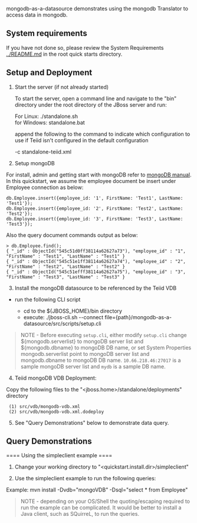 mongodb-as-a-datasource demonstrates using the mongodb Translator to access data in mongodb.

## System requirements

If you have not done so, please review the System Requirements [../README.md](../README.md) in the root quick starts directory.


## Setup and Deployment

1)  Start the server (if not already started)

	To start the server, open a command line and navigate to the "bin" directory under the root directory of the JBoss server and run:
	
	For Linux:   ./standalone.sh	
	for Windows: standalone.bat

	append the following to the command to indicate which configuration to use if Teiid isn't configured in the default configuration
		
	-c standalone-teiid.xml 
	

2)  Setup mongoDB

For install, admin and getting start with mongoDB refer to [mongoDB manual](http://docs.mongodb.org/manual/). In this quickstart, we assume the employee document be insert under Employee connection as below:

~~~
db.Employee.insert({employee_id: '1', FirstName: 'Test1', LastName: 'Test1'});
db.Employee.insert({employee_id: '2', FirstName: 'Test2', LastName: 'Test2'});
db.Employee.insert({employee_id: '3', FirstName: 'Test3', LastName: 'Test3'});
~~~

Also the query document commands output as below:

~~~
> db.Employee.find();
{ "_id" : ObjectId("545c51d0ff38114a62627a73"), "employee_id" : "1", "FirstName" : "Test1", "LastName" : "Test1" }
{ "_id" : ObjectId("545c51e1ff38114a62627a74"), "employee_id" : "2", "FirstName" : "Test2", "LastName" : "Test2" }
{ "_id" : ObjectId("545c51efff38114a62627a75"), "employee_id" : "3", "FirstName" : "Test3", "LastName" : "Test3" }
~~~

3) Install the mongoDB datasource to be referenced by the Teiid VDB

-  run the following CLI script

	-	cd to the ${JBOSS_HOME}/bin directory
	-	execute:  ./jboss-cli.sh --connect file={path}/mongodb-as-a-datasource/src/scripts/setup.cli 

> NOTE - Before executing `setup.cli`, either modify `setup.cli` change ${mongodb.serverlist} to mongoDB server list and ${mongodb.dbname} to mongoDB DB name, or set System Properties mongodb.serverlist point to mongoDB server list and mongodb.dbname to mongoDB DB name. `10.66.218.46:27017` is a sample mongoDB server list and `mydb` is a sample DB name.

4)  Teiid mongoDB VDB Deployment:

Copy the following files to the "<jboss.home>/standalone/deployments" directory

     (1) src/vdb/mongodb-vdb.xml
     (2) src/vdb/mongodb-vdb.xml.dodeploy

5)  See "Query Demonstrations" below to demonstrate data query.


## Query Demonstrations

==== Using the simpleclient example ====

1) Change your working directory to "<quickstart.install.dir>/simpleclient"

2) Use the simpleclient example to run the following queries:

Example:   mvn install -Dvdb="mongoVDB" -Dsql="select * from Employee"


> NOTE - depending on your OS/Shell the quoting/escaping required to run the example can be complicated.  It would be better to install a Java client, such as SQuirreL, to run the queries. 
